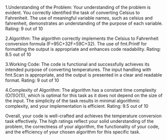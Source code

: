 1.Understanding of the Problem:
Your understanding of the problem is evident. You correctly identified the task of converting Celsius to Fahrenheit.
The use of meaningful variable names, such as celsius and fahrenheit, demonstrates an understanding of the purpose of each variable.
    Rating: 9 out of 10

2.Algorithm:
The algorithm correctly implements the Celsius to Fahrenheit conversion formula (F=95C+32F=59​C+32).
The use of fmt.Printf for formatting the output is appropriate and enhances code readability.
    Rating: 8.5 out of 10

3.Working Code:
The code is functional and successfully achieves its intended purpose of converting temperatures.
The input handling with fmt.Scan is appropriate, and the output is presented in a clear and readable format.
    Rating: 9 out of 10

4.Complexity of Algorithm:
The algorithm has a constant time complexity (O(1)O(1)), which is optimal for this task as it does not depend on the size of the input.
The simplicity of the task results in minimal algorithmic complexity, and your implementation is efficient.
    Rating: 9.5 out of 10

Overall, your code is well-crafted and achieves the temperature conversion task effectively. The high ratings reflect your solid understanding of the problem, the correctness of your algorithm, the functionality of your code, and the efficiency of your chosen algorithm for this specific task.